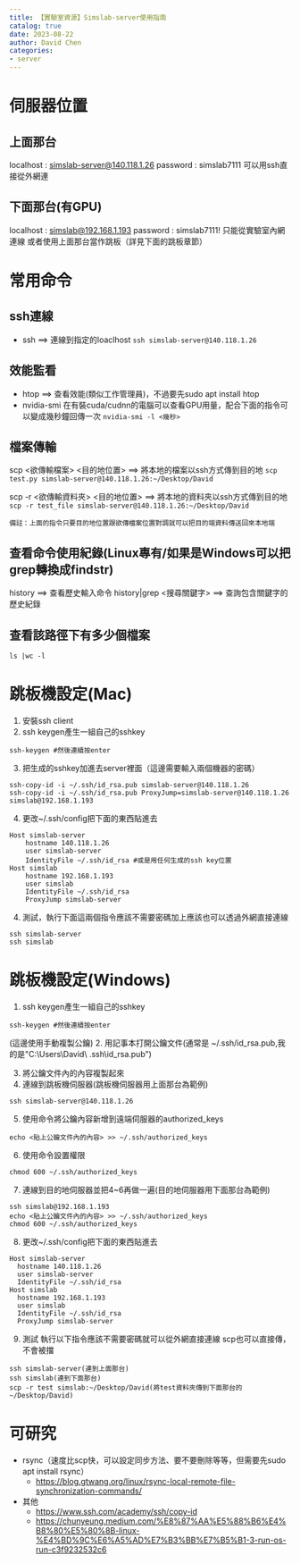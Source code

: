 ```yaml
---
title: 【實驗室資源】Simslab-server使用指南
catalog: true
date: 2023-08-22
author: David Chen
categories:
- server
---
```


# 伺服器位置
## 上面那台
localhost : simslab-server@140.118.1.26
password : simslab7111
可以用ssh直接從外網連

## 下面那台(有GPU)
localhost : simslab@192.168.1.193
password : simslab7111!
只能從實驗室內網連線
或者使用上面那台當作跳板（詳見下面的跳板章節）

# 常用命令
## ssh連線
- ssh <localhost> ==> 連線到指定的loaclhost
```ssh simslab-server@140.118.1.26```

## 效能監看  
- htop ==> 查看效能(類似工作管理員)，不過要先sudo apt install htop
- nvidia-smi 在有裝cuda/cudnn的電腦可以查看GPU用量，配合下面的指令可以變成幾秒鐘回傳一次
    ```nvidia-smi -l <幾秒>```
## 檔案傳輸
scp <欲傳輸檔案> <目的地位置> ==> 將本地的檔案以ssh方式傳到目的地
```scp test.py simslab-server@140.118.1.26:~/Desktop/David```

scp -r <欲傳輸資料夾> <目的地位置> ==> 將本地的資料夾以ssh方式傳到目的地
```scp -r test_file simslab-server@140.118.1.26:~/Desktop/David```

    備註：上面的指令只要目的地位置跟欲傳檔案位置對調就可以把目的端資料傳送回來本地端


## 查看命令使用紀錄(Linux專有/如果是Windows可以把grep轉換成findstr)
history ==> 查看歷史輸入命令
history|grep <搜尋關鍵字> ==> 查詢包含關鍵字的歷史紀錄

## 查看該路徑下有多少個檔案
```ls |wc -l```
    
# 跳板機設定(Mac)
1. 安裝ssh client
2. ssh keygen產生一組自己的sshkey
```bash=
ssh-keygen #然後連續按enter
```
3. 把生成的sshkey加進去server裡面（這邊需要輸入兩個機器的密碼）
```bash=
ssh-copy-id -i ~/.ssh/id_rsa.pub simslab-server@140.118.1.26
ssh-copy-id -i ~/.ssh/id_rsa.pub ProxyJump=simslab-server@140.118.1.26 simslab@192.168.1.193
```
4. 更改~/.ssh/config把下面的東西貼進去
``` bash=
Host simslab-server
    hostname 140.118.1.26
    user simslab-server
    IdentityFile ~/.ssh/id_rsa #或是用任何生成的ssh key位置
Host simslab
    hostname 192.168.1.193
    user simslab
    IdentityFile ~/.ssh/id_rsa
    ProxyJump simslab-server
```
4. 測試，執行下面這兩個指令應該不需要密碼加上應該也可以透過外網直接連線
```bash=
ssh simslab-server
ssh simslab
```
# 跳板機設定(Windows)
1. ssh keygen產生一組自己的sshkey
```bash=
ssh-keygen #然後連續按enter
```
(這邊使用手動複製公鑰)
2. 用記事本打開公鑰文件(通常是 ~/.ssh/id_rsa.pub,我的是"C:\Users\David\ .ssh\id_rsa.pub")
    
3. 將公鑰文件內的內容複製起來
4. 連線到跳板機伺服器(跳板機伺服器用上面那台為範例)
```bash= 
ssh simslab-server@140.118.1.26
```
5. 使用命令將公鑰內容新增到遠端伺服器的authorized_keys
```bash=
echo <貼上公鑰文件內的內容> >> ~/.ssh/authorized_keys
```
6. 使用命令設置權限
``` bash=
chmod 600 ~/.ssh/authorized_keys
```
7. 連線到目的地伺服器並把4~6再做一遍(目的地伺服器用下面那台為範例)
```bash= 
ssh simslab@192.168.1.193
echo <貼上公鑰文件內的內容> >> ~/.ssh/authorized_keys
chmod 600 ~/.ssh/authorized_keys
```
8. 更改~/.ssh/config把下面的東西貼進去
```bash= 
Host simslab-server
  hostname 140.118.1.26
  user simslab-server
  IdentityFile ~/.ssh/id_rsa
Host simslab
  hostname 192.168.1.193
  user simslab
  IdentityFile ~/.ssh/id_rsa
  ProxyJump simslab-server
```
9. 測試
執行以下指令應該不需要密碼就可以從外網直接連線
scp也可以直接傳，不會被擋
```
ssh simslab-server(連到上面那台)
ssh simslab(連到下面那台)
scp -r test simslab:~/Desktop/David(將test資料夾傳到下面那台的~/Desktop/David)
```

    
# 可研究
- rsync（速度比scp快，可以設定同步方法、要不要刪除等等，但需要先sudo apt install rsync）
    - https://blog.gtwang.org/linux/rsync-local-remote-file-synchronization-commands/
- 其他
    - https://www.ssh.com/academy/ssh/copy-id
    - https://chunyeung.medium.com/%E8%87%AA%E5%88%B6%E4%B8%80%E5%80%8B-linux-%E4%BD%9C%E6%A5%AD%E7%B3%BB%E7%B5%B1-3-run-os-run-c3f9232532c6
